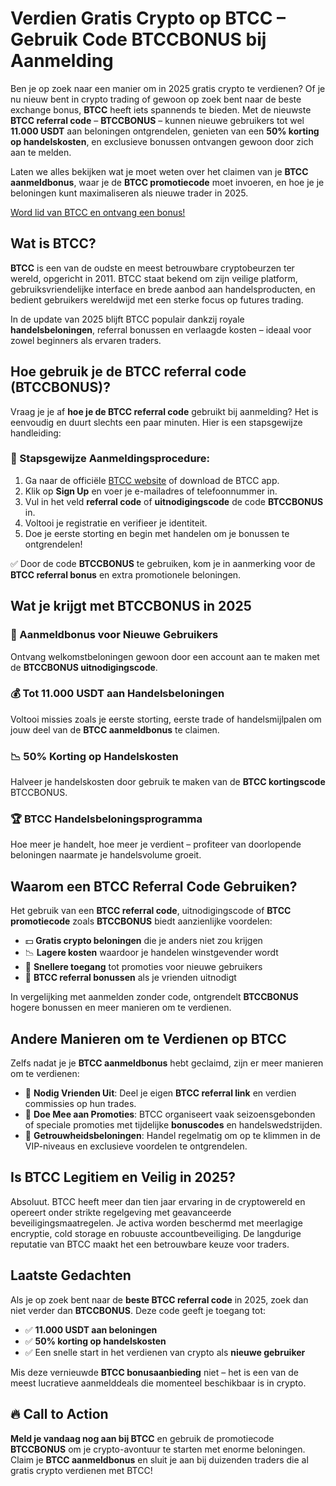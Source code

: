 <h1>Verdien Gratis Crypto op BTCC – Gebruik Code BTCCBONUS bij Aanmelding</h1>

<p>Ben je op zoek naar een manier om in 2025 gratis crypto te verdienen? Of je nu nieuw bent in crypto trading of gewoon op zoek bent naar de beste exchange bonus, <strong>BTCC</strong> heeft iets spannends te bieden. Met de nieuwste <strong>BTCC referral code</strong> – <strong>BTCCBONUS</strong> – kunnen nieuwe gebruikers tot wel <strong>11.000 USDT</strong> aan beloningen ontgrendelen, genieten van een <strong>50% korting op handelskosten</strong>, en exclusieve bonussen ontvangen gewoon door zich aan te melden.</p>

<p>Laten we alles bekijken wat je moet weten over het claimen van je <strong>BTCC aanmeldbonus</strong>, waar je de <strong>BTCC promotiecode</strong> moet invoeren, en hoe je je beloningen kunt maximaliseren als nieuwe trader in 2025.</p>
<a href="https://partner.btcc.com/us/c/BTCCBONUS/9303" target="_blank">Word lid van BTCC en ontvang een bonus!</a>

<h2>Wat is BTCC?</h2>
<p><strong>BTCC</strong> is een van de oudste en meest betrouwbare cryptobeurzen ter wereld, opgericht in 2011. BTCC staat bekend om zijn veilige platform, gebruiksvriendelijke interface en brede aanbod aan handelsproducten, en bedient gebruikers wereldwijd met een sterke focus op futures trading.</p>

<p>In de update van 2025 blijft BTCC populair dankzij royale <strong>handelsbeloningen</strong>, referral bonussen en verlaagde kosten – ideaal voor zowel beginners als ervaren traders.</p>

<h2>Hoe gebruik je de BTCC referral code (BTCCBONUS)?</h2>
<p>Vraag je je af <strong>hoe je de BTCC referral code</strong> gebruikt bij aanmelding? Het is eenvoudig en duurt slechts een paar minuten. Hier is een stapsgewijze handleiding:</p>

<h3>🔹 Stapsgewijze Aanmeldingsprocedure:</h3>
<ol>
  <li>Ga naar de officiële <a href="https://www.btcc.com" target="_blank" rel="noopener noreferrer">BTCC website</a> of download de BTCC app.</li>
  <li>Klik op <strong>Sign Up</strong> en voer je e-mailadres of telefoonnummer in.</li>
  <li>Vul in het veld <strong>referral code</strong> of <strong>uitnodigingscode</strong> de code <strong>BTCCBONUS</strong> in.</li>
  <li>Voltooi je registratie en verifieer je identiteit.</li>
  <li>Doe je eerste storting en begin met handelen om je bonussen te ontgrendelen!</li>
</ol>
<p>✅ Door de code <strong>BTCCBONUS</strong> te gebruiken, kom je in aanmerking voor de <strong>BTCC referral bonus</strong> en extra promotionele beloningen.</p>

<h2>Wat je krijgt met BTCCBONUS in 2025</h2>

<h3>🎁 Aanmeldbonus voor Nieuwe Gebruikers</h3>
<p>Ontvang welkomstbeloningen gewoon door een account aan te maken met de <strong>BTCCBONUS uitnodigingscode</strong>.</p>

<h3>💰 Tot 11.000 USDT aan Handelsbeloningen</h3>
<p>Voltooi missies zoals je eerste storting, eerste trade of handelsmijlpalen om jouw deel van de <strong>BTCC aanmeldbonus</strong> te claimen.</p>

<h3>📉 50% Korting op Handelskosten</h3>
<p>Halveer je handelskosten door gebruik te maken van de <strong>BTCC kortingscode</strong> BTCCBONUS.</p>

<h3>🏆 BTCC Handelsbeloningsprogramma</h3>
<p>Hoe meer je handelt, hoe meer je verdient – profiteer van doorlopende beloningen naarmate je handelsvolume groeit.</p>

<h2>Waarom een BTCC Referral Code Gebruiken?</h2>
<p>Het gebruik van een <strong>BTCC referral code</strong>, uitnodigingscode of <strong>BTCC promotiecode</strong> zoals <strong>BTCCBONUS</strong> biedt aanzienlijke voordelen:</p>
<ul>
  <li>💵 <strong>Gratis crypto beloningen</strong> die je anders niet zou krijgen</li>
  <li>📉 <strong>Lagere kosten</strong> waardoor je handelen winstgevender wordt</li>
  <li>🚀 <strong>Snellere toegang</strong> tot promoties voor nieuwe gebruikers</li>
  <li>🎉 <strong>BTCC referral bonussen</strong> als je vrienden uitnodigt</li>
</ul>
<p>In vergelijking met aanmelden zonder code, ontgrendelt <strong>BTCCBONUS</strong> hogere bonussen en meer manieren om te verdienen.</p>

<h2>Andere Manieren om te Verdienen op BTCC</h2>
<p>Zelfs nadat je je <strong>BTCC aanmeldbonus</strong> hebt geclaimd, zijn er meer manieren om te verdienen:</p>
<ul>
  <li>📢 <strong>Nodig Vrienden Uit</strong>: Deel je eigen <strong>BTCC referral link</strong> en verdien commissies op hun trades.</li>
  <li>🔁 <strong>Doe Mee aan Promoties</strong>: BTCC organiseert vaak seizoensgebonden of speciale promoties met tijdelijke <strong>bonuscodes</strong> en handelswedstrijden.</li>
  <li>💼 <strong>Getrouwheidsbeloningen</strong>: Handel regelmatig om op te klimmen in de VIP-niveaus en exclusieve voordelen te ontgrendelen.</li>
</ul>

<h2>Is BTCC Legitiem en Veilig in 2025?</h2>
<p>Absoluut. BTCC heeft meer dan tien jaar ervaring in de cryptowereld en opereert onder strikte regelgeving met geavanceerde beveiligingsmaatregelen. Je activa worden beschermd met meerlagige encryptie, cold storage en robuuste accountbeveiliging. De langdurige reputatie van BTCC maakt het een betrouwbare keuze voor traders.</p>

<h2>Laatste Gedachten</h2>
<p>Als je op zoek bent naar de <strong>beste BTCC referral code</strong> in 2025, zoek dan niet verder dan <strong>BTCCBONUS</strong>. Deze code geeft je toegang tot:</p>
<ul>
  <li>✅ <strong>11.000 USDT aan beloningen</strong></li>
  <li>✅ <strong>50% korting op handelskosten</strong></li>
  <li>✅ Een snelle start in het verdienen van crypto als <strong>nieuwe gebruiker</strong></li>
</ul>
<p>Mis deze vernieuwde <strong>BTCC bonusaanbieding</strong> niet – het is een van de meest lucratieve aanmelddeals die momenteel beschikbaar is in crypto.</p>

<h2>🔥 Call to Action</h2>
<p><strong>Meld je vandaag nog aan bij BTCC</strong> en gebruik de promotiecode <strong>BTCCBONUS</strong> om je crypto-avontuur te starten met enorme beloningen. Claim je <strong>BTCC aanmeldbonus</strong> en sluit je aan bij duizenden traders die al gratis crypto verdienen met BTCC!</p>
